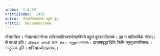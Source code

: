 ```yaml
---
index:  4.3.99
vrittiindex:  1458
sutra:  गोत्रक्षत्रियाख्येभ्यो बहुलं वुञ्
vritti:  balamanorama 
---
```


गोत्रक्षत्रिया। गोत्रप्रत्ययान्तेभ्यः क्षत्रियवाचिभ्यश्चोक्तविषये बहुलं वुञ्स्यादित्यर्थः। इह न पारिभाषिकं गोत्रम्। छै बाधते इति। `औपगवक इत्यादी'विति शेषः। ग्लुचुकायनिरिति। `प्राचामवृद्धा'दिति फिनि ग्लुचुकायनिशब्दः। नाकुलक इति। क्षत्रियाख्योदाहरणम्। 

